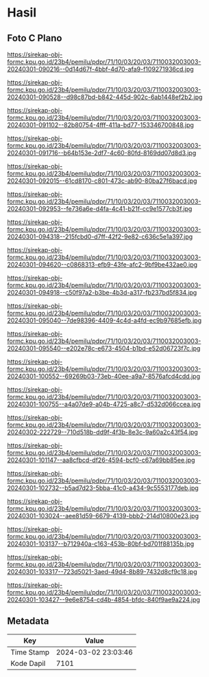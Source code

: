 # Hasil

## Foto C Plano

https://sirekap-obj-formc.kpu.go.id/23b4/pemilu/pdpr/71/10/03/20/03/7110032003003-20240301-090216--0d14d67f-4bbf-4d70-afa9-f109271936cd.jpg

https://sirekap-obj-formc.kpu.go.id/23b4/pemilu/pdpr/71/10/03/20/03/7110032003003-20240301-090528--d98c87bd-b842-445d-902c-6ab1448ef2b2.jpg

https://sirekap-obj-formc.kpu.go.id/23b4/pemilu/pdpr/71/10/03/20/03/7110032003003-20240301-091102--82b80754-4fff-411a-bd77-153346700848.jpg

https://sirekap-obj-formc.kpu.go.id/23b4/pemilu/pdpr/71/10/03/20/03/7110032003003-20240301-091716--b64b153e-2df7-4c60-80fd-8169dd07d8d3.jpg

https://sirekap-obj-formc.kpu.go.id/23b4/pemilu/pdpr/71/10/03/20/03/7110032003003-20240301-092015--61cd8170-c801-473c-ab90-80ba27f6bacd.jpg

https://sirekap-obj-formc.kpu.go.id/23b4/pemilu/pdpr/71/10/03/20/03/7110032003003-20240301-092953--fe736a6e-d4fa-4c41-b21f-cc9e1577cb3f.jpg

https://sirekap-obj-formc.kpu.go.id/23b4/pemilu/pdpr/71/10/03/20/03/7110032003003-20240301-094318--215fcbd0-d7ff-42f2-9e82-c636c5e1a397.jpg

https://sirekap-obj-formc.kpu.go.id/23b4/pemilu/pdpr/71/10/03/20/03/7110032003003-20240301-094620--c0868313-efb9-43fe-afc2-9bf9be432ae0.jpg

https://sirekap-obj-formc.kpu.go.id/23b4/pemilu/pdpr/71/10/03/20/03/7110032003003-20240301-094918--c50f97a2-b3be-4b3d-a317-fb237bd5f834.jpg

https://sirekap-obj-formc.kpu.go.id/23b4/pemilu/pdpr/71/10/03/20/03/7110032003003-20240301-095040--7de98396-4409-4c4d-a4fd-ec9b97685efb.jpg

https://sirekap-obj-formc.kpu.go.id/23b4/pemilu/pdpr/71/10/03/20/03/7110032003003-20240301-095540--e202e78c-e673-4504-b1bd-e52d06723f7c.jpg

https://sirekap-obj-formc.kpu.go.id/23b4/pemilu/pdpr/71/10/03/20/03/7110032003003-20240301-100552--69269b03-73eb-40ee-a9a7-8576afcd4cdd.jpg

https://sirekap-obj-formc.kpu.go.id/23b4/pemilu/pdpr/71/10/03/20/03/7110032003003-20240301-100755--a4a07de9-a04b-4725-a8c7-d532d066ccea.jpg

https://sirekap-obj-formc.kpu.go.id/23b4/pemilu/pdpr/71/10/03/20/03/7110032003003-20240302-222729--710d518b-dd9f-4f3b-8e3c-9a60a2c43f54.jpg

https://sirekap-obj-formc.kpu.go.id/23b4/pemilu/pdpr/71/10/03/20/03/7110032003003-20240301-101147--aa8cfbcd-df26-4594-bcf0-c67a69bb85ee.jpg

https://sirekap-obj-formc.kpu.go.id/23b4/pemilu/pdpr/71/10/03/20/03/7110032003003-20240301-102732--b5ad7d23-5bba-41c0-a434-9c5553177deb.jpg

https://sirekap-obj-formc.kpu.go.id/23b4/pemilu/pdpr/71/10/03/20/03/7110032003003-20240301-103024--aee81d59-6679-4139-bbb2-214d10800e23.jpg

https://sirekap-obj-formc.kpu.go.id/23b4/pemilu/pdpr/71/10/03/20/03/7110032003003-20240301-103137--b712940a-c163-453b-80bf-bd701f88135b.jpg

https://sirekap-obj-formc.kpu.go.id/23b4/pemilu/pdpr/71/10/03/20/03/7110032003003-20240301-103317--723d5021-3aed-49d4-8b89-7432d8cf9c18.jpg

https://sirekap-obj-formc.kpu.go.id/23b4/pemilu/pdpr/71/10/03/20/03/7110032003003-20240301-103427--9e6e8754-cd4b-4854-bfdc-840f9ae9a224.jpg


## Metadata

| Key        | Value               |
| ---------- | ------------------- |
| Time Stamp | 2024-03-02 23:03:46 |
| Kode Dapil | 7101                |



